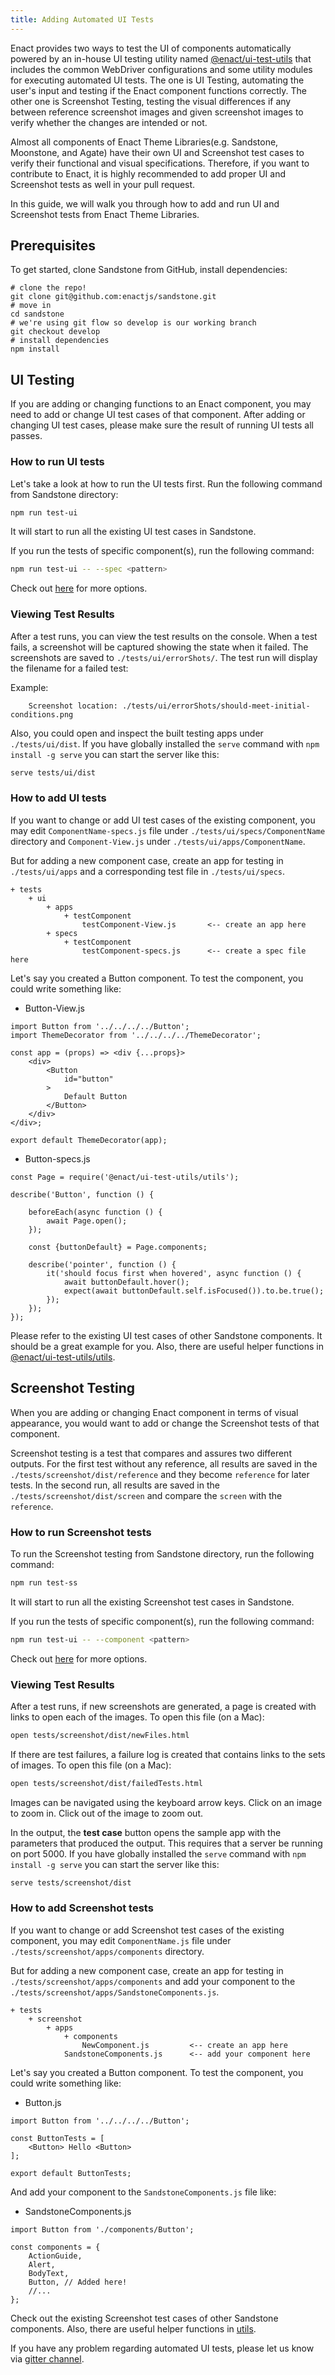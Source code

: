 ```yaml
---
title: Adding Automated UI Tests
---
```


Enact provides two ways to test the UI of components automatically powered by an in-house UI testing utility named [@enact/ui-test-utils](https://github.com/enactjs/ui-test-utils) that includes the common WebDriver configurations and some utility modules for executing automated UI tests.
The one is UI Testing, automating the user's input and testing if the Enact component functions correctly.
The other one is Screenshot Testing, testing the visual differences if any between reference screenshot images and given screenshot images  to verify whether the changes are intended or not.

Almost all components of Enact Theme Libraries(e.g. Sandstone, Moonstone, and Agate) have their own UI and Screenshot test cases to verify their functional and visual specifications.
Therefore, if you want to contribute to Enact, it is highly recommended to add proper UI and Screenshot tests as well in your pull request.

In this guide, we will walk you through how to add and run UI and Screenshot tests from Enact Theme Libraries.

## Prerequisites

To get started, clone Sandstone from GitHub, install dependencies:

```shell
# clone the repo!
git clone git@github.com:enactjs/sandstone.git
# move in
cd sandstone
# we're using git flow so develop is our working branch
git checkout develop
# install dependencies
npm install
```

## UI Testing

If you are adding or changing functions to an Enact component, you may need to add or change UI test cases of that component.
After adding or changing UI test cases, please make sure the result of running UI tests all passes.

### How to run UI tests

Let's take a look at how to run the UI tests first.
Run the following command from Sandstone directory:

```bash
npm run test-ui
```

It will start to run all the existing UI test cases in Sandstone.

If you run the tests of specific component(s), run the following command:

```bash
npm run test-ui -- --spec <pattern>
```

Check out [here](https://github.com/enactjs/ui-test-utils/blob/master/README.md) for more options.

### Viewing Test Results

After a test runs, you can view the test results on the console. When a test fails, a screenshot will be captured showing the state when it failed. The screenshots are saved to `./tests/ui/errorShots/`. The test run will display the filename for a failed test:

Example:

```none
	Screenshot location: ./tests/ui/errorShots/should-meet-initial-conditions.png
```

Also, you could open and inspect the built testing apps under `./tests/ui/dist`. If you have globally installed the `serve` command with `npm install -g serve` you can start the server like this:

```bash
serve tests/ui/dist
```

### How to add UI tests

If you want to change or add UI test cases of the existing component, you may edit `ComponentName-specs.js` file under `./tests/ui/specs/ComponentName` directory and `Component-View.js` under `./tests/ui/apps/ComponentName`.

But for adding a new component case, create an app for testing in `./tests/ui/apps` and a corresponding test file in `./tests/ui/specs`.

    + tests
        + ui
            + apps
                + testComponent
                    testComponent-View.js		<-- create an app here
            + specs
                + testComponent
                    testComponent-specs.js		<-- create a spec file here

Let's say you created a Button component. To test the component, you could write something like:

* Button-View.js

```JS
import Button from '../../../../Button';
import ThemeDecorator from '../../../../ThemeDecorator';

const app = (props) => <div {...props}>
	<div>
		<Button
			id="button"
		>
			Default Button
		</Button>
	</div>
</div>;

export default ThemeDecorator(app);
```

* Button-specs.js

```JS
const Page = require('@enact/ui-test-utils/utils');

describe('Button', function () {

	beforeEach(async function () {
		await Page.open();
	});
    
    const {buttonDefault} = Page.components;

	describe('pointer', function () {
		it('should focus first when hovered', async function () {
			await buttonDefault.hover();
			expect(await buttonDefault.self.isFocused()).to.be.true();
		});
	});
});
```

Please refer to the existing UI test cases of other Sandstone components. It should be a great example for you. Also, there are useful helper functions in [@enact/ui-test-utils/utils](https://github.com/enactjs/ui-test-utils/tree/master/utils).

## Screenshot Testing

When you are adding or changing Enact component in terms of visual appearance, you would want to add or change the Screenshot tests of that component.

Screenshot testing is a test that compares and assures two different outputs. For the first test without any reference, all results are saved in the `./tests/screenshot/dist/reference` and they become `reference` for later tests. In the second run, all results are saved in the `./tests/screenshot/dist/screen` and compare the `screen` with the `reference`.

### How to run Screenshot tests

To run the Screenshot testing from Sandstone directory, run the following command:

```bash
npm run test-ss
```

It will start to run all the existing Screenshot test cases in Sandstone.

If you run the tests of specific component(s), run the following command:

```bash
npm run test-ui -- --component <pattern>
```

Check out [here](https://github.com/enactjs/ui-test-utils/blob/master/README.md) for more options.

### Viewing Test Results

After a test runs, if new screenshots are generated, a page is created with links to open each of the images. To open this file (on a Mac):

```bash
open tests/screenshot/dist/newFiles.html
```

If there are test failures, a failure log is created that contains links to the sets of images. To open this file (on a Mac):

```bash
open tests/screenshot/dist/failedTests.html
```

Images can be navigated using the keyboard arrow keys. Click on an image to zoom in.  Click out of the image to zoom out.

In the output, the **test case** button opens the sample app with the parameters that produced the output. This requires that a server be running on port 5000. If you have globally installed the `serve` command with `npm install -g serve` you can start the server like this:

```bash
serve tests/screenshot/dist
```

### How to add Screenshot tests

If you want to change or add Screenshot test cases of the existing component, you may edit `ComponentName.js` file under `./tests/screenshot/apps/components` directory.

But for adding a new component case, create an app for testing in `./tests/screenshot/apps/components` and add your component to the `./tests/screenshot/apps/SandstoneComponents.js`.

    + tests
        + screenshot
            + apps
                + components
                    NewComponent.js		    <-- create an app here
                SandstoneComponents.js		<-- add your component here

Let's say you created a Button component. To test the component, you could write something like:

* Button.js

```JS
import Button from '../../../../Button';

const ButtonTests = [
	<Button> Hello <Button>
];

export default ButtonTests;
```

And add your component to the `SandstoneComponents.js` file like:

* SandstoneComponents.js

```JS
import Button from './components/Button';

const components = {
	ActionGuide,
	Alert,
	BodyText,
	Button, // Added here!
	//...
};
```
Check out the existing Screenshot test cases of other Sandstone components. Also, there are useful helper functions in [utils](https://github.com/enactjs/sandstone/blob/master/tests/screenshot/apps/components/utils.js).


If you have any problem regarding automated UI tests, please let us know via [gitter channel](https://gitter.im/EnactJS/Lobby/~chat#share).
